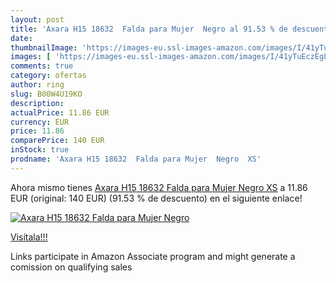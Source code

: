 ```yaml
---
layout: post
title: 'Axara H15 18632  Falda para Mujer  Negro al 91.53 % de descuento'
date: 
thumbnailImage: 'https://images-eu.ssl-images-amazon.com/images/I/41yTuEczEgL._SL200_.jpg'
images: [ 'https://images-eu.ssl-images-amazon.com/images/I/41yTuEczEgL._SL200_.jpg' ]
comments: true
category: ofertas
author: ring
slug: B00W4U19KO
description:
actualPrice: 11.86 EUR
currency: EUR
price: 11.86
comparePrice: 140 EUR
inStock: true
prodname: 'Axara H15 18632  Falda para Mujer  Negro  XS'
---
```


Ahora mismo tienes [Axara H15 18632  Falda para Mujer  Negro  XS](https://www.amazon.es/dp/B00W4U19KO/?tag=tolees-21) a 11.86 EUR (original: 140 EUR) (91.53 %  de descuento) en el siguiente enlace!

[![Axara H15 18632  Falda para Mujer  Negro](https://images-eu.ssl-images-amazon.com/images/I/41yTuEczEgL._SL200_.jpg)](https://www.amazon.es/dp/B00W4U19KO/?tag=tolees-21)

[Visítala!!!](https://www.amazon.es/dp/B00W4U19KO/?tag=tolees-21)

Links participate in Amazon Associate program and might generate a comission on qualifying sales
